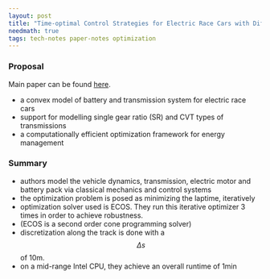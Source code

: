 ```yaml
---
layout: post
title: "Time-optimal Control Strategies for Electric Race Cars with Different Transmission Technologies"
needmath: true
tags: tech-notes paper-notes optimization
---
```


### Proposal
Main paper can be found [here](https://arxiv.org/pdf/2005.07592v1.pdf).

* a convex model of battery and transmission system for electric race cars
* support for modelling single gear ratio (SR) and CVT types of transmissions
* a computationally efficient optimization framework for energy management

### Summary
- authors model the vehicle dynamics, transmission, electric motor and battery
  pack via classical mechanics and control systems
- the optimization problem is posed as minimizing the laptime, iteratively
- optimization solver used is ECOS. They run this iterative optimizer 3 times in
  order to achieve robustness.
- (ECOS is a second order cone programming solver)
- discretization along the track is done with a $$\Delta s$$ of 10m.
- on a mid-range Intel CPU, they achieve an overall runtime of 1min
